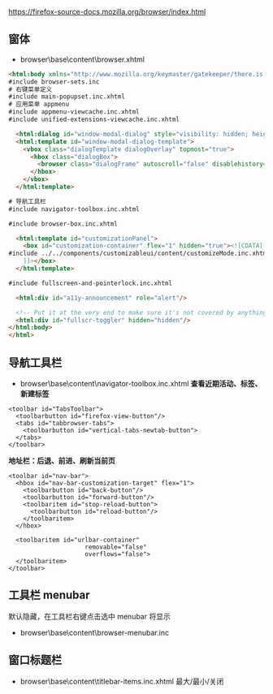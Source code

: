https://firefox-source-docs.mozilla.org/browser/index.html

## 窗体
- browser\base\content\browser.xhtml

```html
<html:body xmlns="http://www.mozilla.org/keymaster/gatekeeper/there.is.only.xul">
#include browser-sets.inc
# 右键菜单定义
#include main-popupset.inc.xhtml
# 应用菜单 appmenu
#include appmenu-viewcache.inc.xhtml
#include unified-extensions-viewcache.inc.xhtml

  <html:dialog id="window-modal-dialog" style="visibility: hidden; height: 0; width: 0"/>
  <html:template id="window-modal-dialog-template">
    <vbox class="dialogTemplate dialogOverlay" topmost="true">
      <hbox class="dialogBox">
        <browser class="dialogFrame" autoscroll="false" disablehistory="true"/>
      </hbox>
    </vbox>
  </html:template>

# 导航工具栏
#include navigator-toolbox.inc.xhtml

#include browser-box.inc.xhtml

  <html:template id="customizationPanel">
    <box id="customization-container" flex="1" hidden="true"><![CDATA[
#include ../../components/customizableui/content/customizeMode.inc.xhtml
    ]]></box>
  </html:template>

#include fullscreen-and-pointerlock.inc.xhtml

  <html:div id="a11y-announcement" role="alert"/>

  <!-- Put it at the very end to make sure it's not covered by anything. -->
  <html:div id="fullscr-toggler" hidden="hidden"/>
</html:body>
</html>
```

## 导航工具栏
- browser\base\content\navigator-toolbox.inc.xhtml
**查看近期活动、标签、新建标签**
```xhtml
<toolbar id="TabsToolbar">
  <toolbarbutton id="firefox-view-button"/>
  <tabs id="tabbrowser-tabs">
    <toolbarbutton id="vertical-tabs-newtab-button">
  </tabs>
</toolbar>
```
**地址栏：后退、前进、刷新当前页**
```xhtml
<toolbar id="nav-bar">
  <hbox id="nav-bar-customization-target" flex="1">
    <toolbarbutton id="back-button"/>
    <toolbarbutton id="forward-button"/>
    <toolbaritem id="stop-reload-button">
      <toolbarbutton id="reload-button"/>
    </toolbaritem>
  </hbox>

  <toolbaritem id="urlbar-container"
                     removable="false"
                     overflows="false">
  </toolbaritem>
</toolbar>
```

## 工具栏 menubar
默认隐藏，在工具栏右键点击选中 menubar 将显示
- browser\base\content\browser-menubar.inc

## 窗口标题栏
- browser\base\content\titlebar-items.inc.xhtml
最大/最小/关闭
